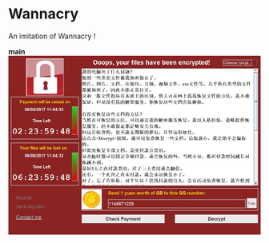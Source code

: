 # Wannacry
An imitation of Wannacry !

**main**
![](https://github.com/13608089849/Wannacry/blob/master/image/wannacry.jpg)
